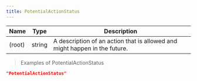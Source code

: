 ```yaml
---
title: PotentialActionStatus
---
```

| Name | Type | Description |
|---|---|---|
| (root) | string | A description of an action that is allowed and might happen in the future. |

> Examples of PotentialActionStatus

```json
"PotentialActionStatus"
```


